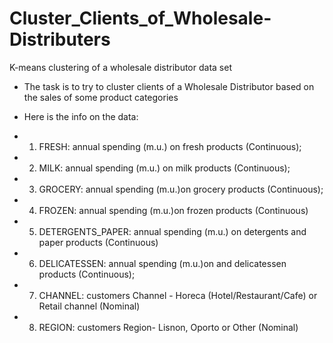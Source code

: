 # Cluster_Clients_of_Wholesale-Distributers
K-means clustering of a wholesale distributor data set

- The task is to try to cluster clients of a Wholesale Distributor based on the sales of some product categories

- Here is the info on the data:
- 1)	FRESH: annual spending (m.u.) on fresh products (Continuous);
- 2)	MILK: annual spending (m.u.) on milk products (Continuous);
- 3)	GROCERY: annual spending (m.u.)on grocery products (Continuous);
- 4)	FROZEN: annual spending (m.u.)on frozen products (Continuous)
- 5)	DETERGENTS_PAPER: annual spending (m.u.) on detergents and paper products (Continuous)
- 6)	DELICATESSEN: annual spending (m.u.)on and delicatessen products (Continuous);
- 7)	CHANNEL: customers Channel - Horeca (Hotel/Restaurant/Cafe) or Retail channel (Nominal)
- 8)	REGION: customers Region- Lisnon, Oporto or Other (Nominal)



